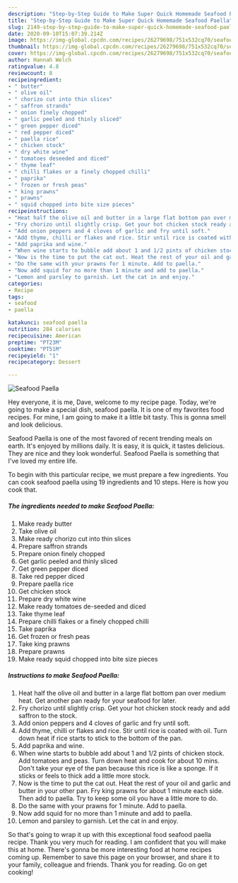 ```yaml
---
description: "Step-by-Step Guide to Make Super Quick Homemade Seafood Paella"
title: "Step-by-Step Guide to Make Super Quick Homemade Seafood Paella"
slug: 2149-step-by-step-guide-to-make-super-quick-homemade-seafood-paella
date: 2020-09-10T15:07:39.214Z
image: https://img-global.cpcdn.com/recipes/26279698/751x532cq70/seafood-paella-recipe-main-photo.jpg
thumbnail: https://img-global.cpcdn.com/recipes/26279698/751x532cq70/seafood-paella-recipe-main-photo.jpg
cover: https://img-global.cpcdn.com/recipes/26279698/751x532cq70/seafood-paella-recipe-main-photo.jpg
author: Hannah Welch
ratingvalue: 4.8
reviewcount: 8
recipeingredient:
- " butter"
- " olive oil"
- " chorizo cut into thin slices"
- " saffron strands"
- " onion finely chopped"
- " garlic peeled and thinly sliced"
- " green pepper diced"
- " red pepper diced"
- " paella rice"
- " chicken stock"
- " dry white wine"
- " tomatoes deseeded and diced"
- " thyme leaf"
- " chilli flakes or a finely chopped chilli"
- " paprika"
- " frozen or fresh peas"
- " king prawns"
- " prawns"
- " squid chopped into bite size pieces"
recipeinstructions:
- "Heat half the olive oil and butter in a large flat bottom pan over medium heat. Get another pan ready for your seafood for later."
- "Fry chorizo until slightly crisp. Get your hot chicken stock ready and add saffron to the stock."
- "Add onion peppers and 4 cloves of garlic and fry until soft."
- "Add thyme, chilli or flakes and rice. Stir until rice is coated with oil. Turn down heat if rice starts to stick to the bottom of the pan."
- "Add paprika and wine."
- "When wine starts to bubble add about 1 and 1/2 pints of chicken stock. Add tomatoes and peas. Turn down heat and cook for about 10 mins. Don&#39;t take your eye of the pan because this rice is like a sponge. If it sticks or feels to thick add a little more stock."
- "Now is the time to put the cat out. Heat the rest of your oil and garlic and butter in your other pan. Fry king prawns for about 1 minute each side. Then add to paella. Try to keep some oil you have a little more to do."
- "Do the same with your prawns for 1 minute. Add to paella."
- "Now add squid for no more than 1 minute and add to paella."
- "Lemon and parsley to garnish. Let the cat in and enjoy."
categories:
- Recipe
tags:
- seafood
- paella

katakunci: seafood paella 
nutrition: 284 calories
recipecuisine: American
preptime: "PT23M"
cooktime: "PT51M"
recipeyield: "1"
recipecategory: Dessert

---
```



![Seafood Paella](https://img-global.cpcdn.com/recipes/26279698/751x532cq70/seafood-paella-recipe-main-photo.jpg)

Hey everyone, it is me, Dave, welcome to my recipe page. Today, we're going to make a special dish, seafood paella. It is one of my favorites food recipes. For mine, I am going to make it a little bit tasty. This is gonna smell and look delicious.



Seafood Paella is one of the most favored of recent trending meals on earth. It's enjoyed by millions daily. It is easy, it is quick, it tastes delicious. They are nice and they look wonderful. Seafood Paella is something that I've loved my entire life.


To begin with this particular recipe, we must prepare a few ingredients. You can cook seafood paella using 19 ingredients and 10 steps. Here is how you cook that.

<!--inarticleads1-->

##### The ingredients needed to make Seafood Paella:

1. Make ready  butter
1. Take  olive oil
1. Make ready  chorizo cut into thin slices
1. Prepare  saffron strands
1. Prepare  onion finely chopped
1. Get  garlic peeled and thinly sliced
1. Get  green pepper diced
1. Take  red pepper diced
1. Prepare  paella rice
1. Get  chicken stock
1. Prepare  dry white wine
1. Make ready  tomatoes de-seeded and diced
1. Take  thyme leaf
1. Prepare  chilli flakes or a finely chopped chilli
1. Take  paprika
1. Get  frozen or fresh peas
1. Take  king prawns
1. Prepare  prawns
1. Make ready  squid chopped into bite size pieces




<!--inarticleads2-->

##### Instructions to make Seafood Paella:

1. Heat half the olive oil and butter in a large flat bottom pan over medium heat. Get another pan ready for your seafood for later.
1. Fry chorizo until slightly crisp. Get your hot chicken stock ready and add saffron to the stock.
1. Add onion peppers and 4 cloves of garlic and fry until soft.
1. Add thyme, chilli or flakes and rice. Stir until rice is coated with oil. Turn down heat if rice starts to stick to the bottom of the pan.
1. Add paprika and wine.
1. When wine starts to bubble add about 1 and 1/2 pints of chicken stock. Add tomatoes and peas. Turn down heat and cook for about 10 mins. Don&#39;t take your eye of the pan because this rice is like a sponge. If it sticks or feels to thick add a little more stock.
1. Now is the time to put the cat out. Heat the rest of your oil and garlic and butter in your other pan. Fry king prawns for about 1 minute each side. Then add to paella. Try to keep some oil you have a little more to do.
1. Do the same with your prawns for 1 minute. Add to paella.
1. Now add squid for no more than 1 minute and add to paella.
1. Lemon and parsley to garnish. Let the cat in and enjoy.




So that's going to wrap it up with this exceptional food seafood paella recipe. Thank you very much for reading. I am confident that you will make this at home. There's gonna be more interesting food at home recipes coming up. Remember to save this page on your browser, and share it to your family, colleague and friends. Thank you for reading. Go on get cooking!

